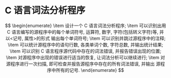 # C 语言词法分析程序

$$
\begin{enumerate}
\item 设计一个 C 语言词法分析程序;
\item 可以识别出用 C 语言编写的源程序中的每个单词符号, 运算符, 数字, 字符(包括转义字符)等,
并以<记号, 属性>的形式 输出每个单词符号;
\item 可以识别并跳过源程序中的注释;
\item 可以统计源程序中的语句行数, 各类单词个数, 字符总数, 并输出统计结果;
\item 可以识别 C 语言程序源代码中存在的词法错误, 并报告错误出现的位置;
\item 对源程序中出现的错误进行适当的恢复, 让词法分析可以继续进行;
\item 对源程序进行一次扫描, 即可检查并报告源程序中存在的所有词法错误, 并输出
源程序中所有的记号.
\end{enumerate}
$$
